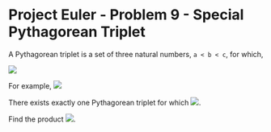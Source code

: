 # Project Euler - Problem 9 - Special Pythagorean Triplet
A Pythagorean triplet is a set of three natural numbers, `a < b < c`, for which,

<img src="https://render.githubusercontent.com/render/math?math=a^2 %2b b^2 = c^2">

For example, <img src="https://render.githubusercontent.com/render/math?math=3^2 %2b 4^2 = 9 %2b 16 = 25 = 5^2">

There exists exactly one Pythagorean triplet for which <img src="https://render.githubusercontent.com/render/math?math=a %2b b %2b c = 1000">.

Find the product <img src="https://render.githubusercontent.com/render/math?math=abc">.
